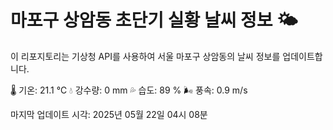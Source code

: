
# 마포구 상암동 초단기 실황 날씨 정보 🌤️

이 리포지토리는 기상청 API를 사용하여 서울 마포구 상암동의 날씨 정보를 업데이트합니다. 

🌡️ 기온: 21.1 ℃
💧 강수량: 0 mm
💦 습도: 89 %
🌬️ 풍속: 0.9 m/s

마지막 업데이트 시각: 2025년 05월 22일 04시 08분    
